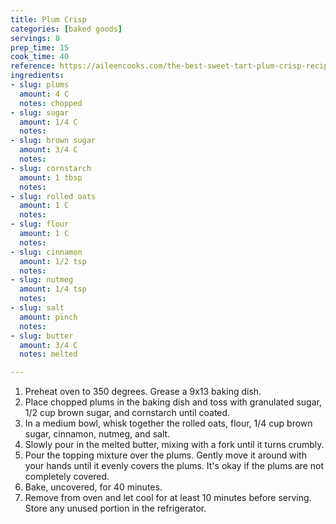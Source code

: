 ```yaml
---
title: Plum Crisp
categories: [baked goods]
servings: 8
prep_time: 15
cook_time: 40
reference: https://aileencooks.com/the-best-sweet-tart-plum-crisp-recipe/#recipe
ingredients:
- slug: plums
  amount: 4 C
  notes: chopped
- slug: sugar
  amount: 1/4 C
  notes:
- slug: brown sugar
  amount: 3/4 C
  notes:
- slug: cornstarch
  amount: 1 tbsp
  notes:
- slug: rolled oats
  amount: 1 C
  notes:
- slug: flour
  amount: 1 C
  notes:
- slug: cinnamon
  amount: 1/2 tsp
  notes:
- slug: nutmeg
  amount: 1/4 tsp
  notes:
- slug: salt
  amount: pinch
  notes:
- slug: butter
  amount: 3/4 C
  notes: melted

---
```


1.  Preheat oven to 350 degrees. Grease a 9x13 baking dish.
2. Place chopped plums in the baking dish and toss with granulated sugar, 1/2 cup brown sugar, and cornstarch until coated.
3. In a medium bowl, whisk together the rolled oats, flour, 1/4 cup brown sugar, cinnamon, nutmeg, and salt.
4. Slowly pour in the melted butter, mixing with a fork until it turns crumbly.
5. Pour the topping mixture over the plums. Gently move it around with your hands until it evenly covers the plums. It's okay if the plums are not completely covered.
6. Bake, uncovered, for 40 minutes.
7. Remove from oven and let cool for at least 10 minutes before serving. Store any unused portion in the refrigerator.